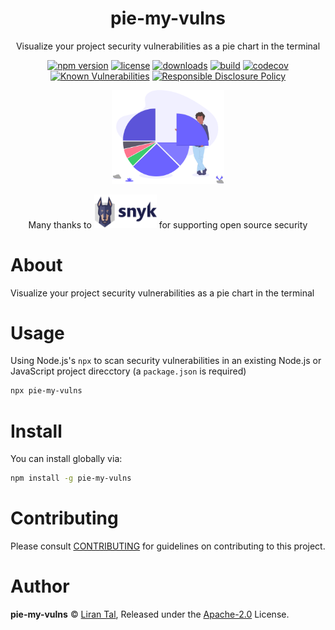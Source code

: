 <p align="center"><h1 align="center">
  pie-my-vulns
</h1>

<p align="center">
  Visualize your project security vulnerabilities as a pie chart in the terminal
</p>

<p align="center">
  <a href="https://www.npmjs.org/package/pie-my-vulns"><img src="https://badgen.net/npm/v/pie-my-vulns" alt="npm version"/></a>
  <a href="https://www.npmjs.org/package/pie-my-vulns"><img src="https://badgen.net/npm/license/pie-my-vulns" alt="license"/></a>
  <a href="https://www.npmjs.org/package/pie-my-vulns"><img src="https://badgen.net/npm/dt/pie-my-vulns" alt="downloads"/></a>
  <a href="https://travis-ci.org/lirantal/pie-my-vulns"><img src="https://badgen.net/travis/lirantal/pie-my-vulns" alt="build"/></a>
  <a href="https://codecov.io/gh/lirantal/pie-my-vulns"><img src="https://badgen.net/codecov/c/github/lirantal/pie-my-vulns" alt="codecov"/></a>
  <a href="https://snyk.io/test/github/lirantal/pie-my-vulns"><img src="https://snyk.io/test/github/lirantal/pie-my-vulns/badge.svg" alt="Known Vulnerabilities"/></a>
  <a href="./SECURITY.md"><img src="https://img.shields.io/badge/Security-Responsible%20Disclosure-yellow.svg" alt="Responsible Disclosure Policy" /></a>
</p>

<p align="center">
  <img src="./.github/pie-my-vulns-logo.svg" height="150px" alt="Screenshot of npm module called pie-my-vulns that draws pie charts in the terminal reflecting security vulnerabilities found in JavaScript and Node.js projects based on Snyk vulnerability database" />
  
  <p align="center">
  	<p align="center">Many thanks to <a href="https://snyk.io"><img src="./.github/snyk-logo.png" width="100"></a> for supporting open source security</p>
    
</p>

# About

Visualize your project security vulnerabilities as a pie chart in the terminal

# Usage

Using Node.js's `npx` to scan security vulnerabilities in an existing Node.js or JavaScript project direcctory (a `package.json` is required)

```bash
npx pie-my-vulns
```

# Install

You can install globally via:

```bash
npm install -g pie-my-vulns
```

# Contributing

Please consult [CONTRIBUTING](./CONTRIBUTING.md) for guidelines on contributing to this project.

# Author

**pie-my-vulns** © [Liran Tal](https://github.com/lirantal), Released under the [Apache-2.0](./LICENSE) License.
